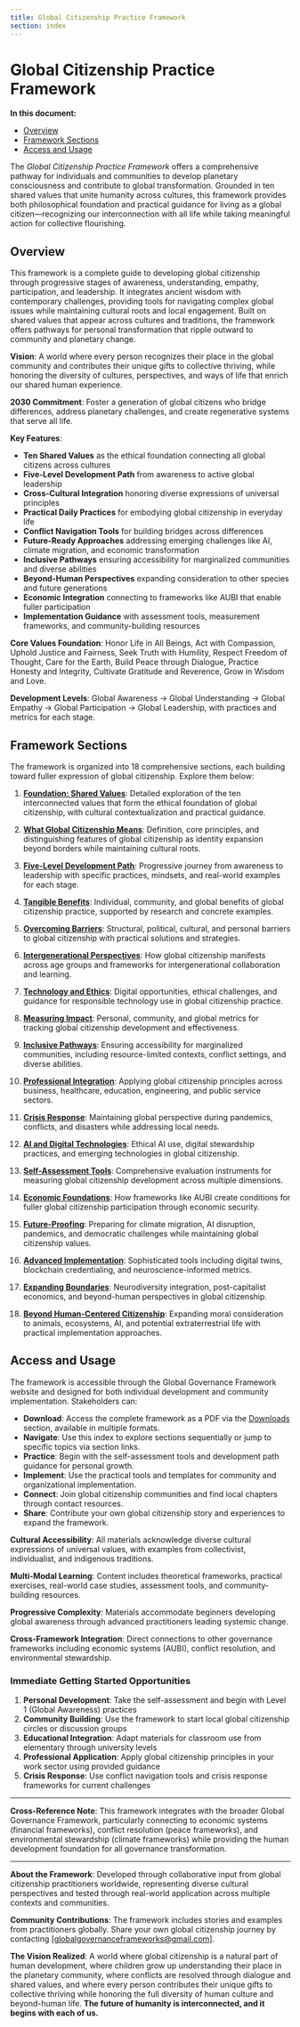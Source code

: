 ```yaml
---
title: Global Citizenship Practice Framework
section: index
---
```


# Global Citizenship Practice Framework

**In this document:**
- [Overview](#overview)
- [Framework Sections](#framework-sections)
- [Access and Usage](#access-and-usage)

The *Global Citizenship Practice Framework* offers a comprehensive pathway for individuals and communities to develop planetary consciousness and contribute to global transformation. Grounded in ten shared values that unite humanity across cultures, this framework provides both philosophical foundation and practical guidance for living as a global citizen—recognizing our interconnection with all life while taking meaningful action for collective flourishing.

## <a id="overview"></a>Overview
This framework is a complete guide to developing global citizenship through progressive stages of awareness, understanding, empathy, participation, and leadership. It integrates ancient wisdom with contemporary challenges, providing tools for navigating complex global issues while maintaining cultural roots and local engagement. Built on shared values that appear across cultures and traditions, the framework offers pathways for personal transformation that ripple outward to community and planetary change.

**Vision**: A world where every person recognizes their place in the global community and contributes their unique gifts to collective thriving, while honoring the diversity of cultures, perspectives, and ways of life that enrich our shared human experience.

**2030 Commitment**: Foster a generation of global citizens who bridge differences, address planetary challenges, and create regenerative systems that serve all life.

**Key Features**:
- **Ten Shared Values** as the ethical foundation connecting all global citizens across cultures
- **Five-Level Development Path** from awareness to active global leadership
- **Cross-Cultural Integration** honoring diverse expressions of universal principles
- **Practical Daily Practices** for embodying global citizenship in everyday life
- **Conflict Navigation Tools** for building bridges across differences
- **Future-Ready Approaches** addressing emerging challenges like AI, climate migration, and economic transformation
- **Inclusive Pathways** ensuring accessibility for marginalized communities and diverse abilities
- **Beyond-Human Perspectives** expanding consideration to other species and future generations
- **Economic Integration** connecting to frameworks like AUBI that enable fuller participation
- **Implementation Guidance** with assessment tools, measurement frameworks, and community-building resources

**Core Values Foundation**: Honor Life in All Beings, Act with Compassion, Uphold Justice and Fairness, Seek Truth with Humility, Respect Freedom of Thought, Care for the Earth, Build Peace through Dialogue, Practice Honesty and Integrity, Cultivate Gratitude and Reverence, Grow in Wisdom and Love.

**Development Levels**: Global Awareness → Global Understanding → Global Empathy → Global Participation → Global Leadership, with practices and metrics for each stage.

## <a id="framework-sections"></a>Framework Sections
The framework is organized into 18 comprehensive sections, each building toward fuller expression of global citizenship. Explore them below:

1. **[Foundation: Shared Values](/frameworks/global-citizenship-practice#foundation-values)**: Detailed exploration of the ten interconnected values that form the ethical foundation of global citizenship, with cultural contextualization and practical guidance.

2. **[What Global Citizenship Means](/frameworks/global-citizenship-practice#meaning-practice)**: Definition, core principles, and distinguishing features of global citizenship as identity expansion beyond borders while maintaining cultural roots.

3. **[Five-Level Development Path](/frameworks/global-citizenship-practice#development-path)**: Progressive journey from awareness to leadership with specific practices, mindsets, and real-world examples for each stage.

4. **[Tangible Benefits](/frameworks/global-citizenship-practice#tangible-benefits)**: Individual, community, and global benefits of global citizenship practice, supported by research and concrete examples.

5. **[Overcoming Barriers](/frameworks/global-citizenship-practice#overcoming-barriers)**: Structural, political, cultural, and personal barriers to global citizenship with practical solutions and strategies.

6. **[Intergenerational Perspectives](/frameworks/global-citizenship-practice#intergenerational)**: How global citizenship manifests across age groups and frameworks for intergenerational collaboration and learning.

7. **[Technology and Ethics](/frameworks/global-citizenship-practice#technology-ethics)**: Digital opportunities, ethical challenges, and guidance for responsible technology use in global citizenship practice.

8. **[Measuring Impact](/frameworks/global-citizenship-practice#measuring-impact)**: Personal, community, and global metrics for tracking global citizenship development and effectiveness.

9. **[Inclusive Pathways](/frameworks/global-citizenship-practice#inclusive-pathways)**: Ensuring accessibility for marginalized communities, including resource-limited contexts, conflict settings, and diverse abilities.

10. **[Professional Integration](/frameworks/global-citizenship-practice#professional-integration)**: Applying global citizenship principles across business, healthcare, education, engineering, and public service sectors.

11. **[Crisis Response](/frameworks/global-citizenship-practice#crisis-response)**: Maintaining global perspective during pandemics, conflicts, and disasters while addressing local needs.

12. **[AI and Digital Technologies](/frameworks/global-citizenship-practice#ai-digital-technologies)**: Ethical AI use, digital stewardship practices, and emerging technologies in global citizenship.

13. **[Self-Assessment Tools](/frameworks/global-citizenship-practice#self-assessment-tools)**: Comprehensive evaluation instruments for measuring global citizenship development across multiple dimensions.

14. **[Economic Foundations](/frameworks/global-citizenship-practice#economic-foundations)**: How frameworks like AUBI create conditions for fuller global citizenship participation through economic security.

15. **[Future-Proofing](/frameworks/global-citizenship-practice#future-proofing)**: Preparing for climate migration, AI disruption, pandemics, and democratic challenges while maintaining global citizenship values.

16. **[Advanced Implementation](/frameworks/global-citizenship-practice#advanced-implementation)**: Sophisticated tools including digital twins, blockchain credentialing, and neuroscience-informed metrics.

17. **[Expanding Boundaries](/frameworks/global-citizenship-practice#expanding-boundaries)**: Neurodiversity integration, post-capitalist economics, and beyond-human perspectives in global citizenship.

18. **[Beyond Human-Centered Citizenship](/frameworks/global-citizenship-practice#beyond-human)**: Expanding moral consideration to animals, ecosystems, AI, and potential extraterrestrial life with practical implementation approaches.

## <a id="access-and-usage"></a>Access and Usage
The framework is accessible through the Global Governance Framework website and designed for both individual development and community implementation. Stakeholders can:

- **Download**: Access the complete framework as a PDF via the [Downloads](/downloads) section, available in multiple formats.
- **Navigate**: Use this index to explore sections sequentially or jump to specific topics via section links.
- **Practice**: Begin with the self-assessment tools and development path guidance for personal growth.
- **Implement**: Use the practical tools and templates for community and organizational implementation.
- **Connect**: Join global citizenship communities and find local chapters through contact resources.
- **Share**: Contribute your own global citizenship story and experiences to expand the framework.

**Cultural Accessibility**: All materials acknowledge diverse cultural expressions of universal values, with examples from collectivist, individualist, and indigenous traditions.

**Multi-Modal Learning**: Content includes theoretical frameworks, practical exercises, real-world case studies, assessment tools, and community-building resources.

**Progressive Complexity**: Materials accommodate beginners developing global awareness through advanced practitioners leading systemic change.

**Cross-Framework Integration**: Direct connections to other governance frameworks including economic systems (AUBI), conflict resolution, and environmental stewardship.

### Immediate Getting Started Opportunities
1. **Personal Development**: Take the self-assessment and begin with Level 1 (Global Awareness) practices
2. **Community Building**: Use the framework to start local global citizenship circles or discussion groups
3. **Educational Integration**: Adapt materials for classroom use from elementary through university levels
4. **Professional Application**: Apply global citizenship principles in your work sector using provided guidance
5. **Crisis Response**: Use conflict navigation tools and crisis response frameworks for current challenges

---

**Cross-Reference Note**: This framework integrates with the broader Global Governance Framework, particularly connecting to economic systems (financial frameworks), conflict resolution (peace frameworks), and environmental stewardship (climate frameworks) while providing the human development foundation for all governance transformation.

---

**About the Framework**: Developed through collaborative input from global citizenship practitioners worldwide, representing diverse cultural perspectives and tested through real-world application across multiple contexts and communities.

**Community Contributions**: The framework includes stories and examples from practitioners globally. Share your own global citizenship journey by contacting [globalgovernanceframeworks@gmail.com].

**The Vision Realized**: A world where global citizenship is a natural part of human development, where children grow up understanding their place in the planetary community, where conflicts are resolved through dialogue and shared values, and where every person contributes their unique gifts to collective thriving while honoring the full diversity of human culture and beyond-human life. **The future of humanity is interconnected, and it begins with each of us.**
